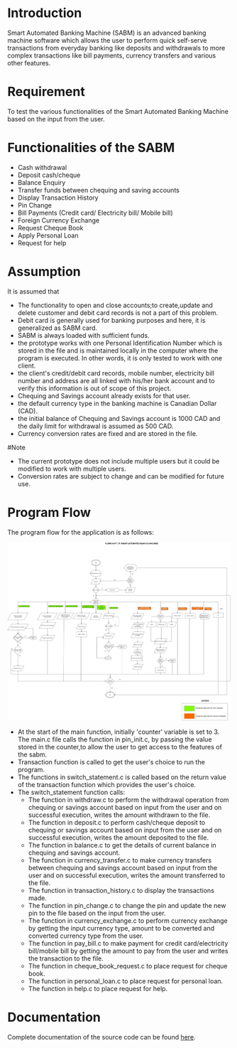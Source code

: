 # Introduction

  Smart Automated Banking Machine (SABM) is an advanced banking machine software which allows the user to perform quick self-serve transactions from everyday banking like deposits and withdrawals to more complex transactions like bill payments, currency transfers and various other features.

# Requirement

  To test the various functionalities of the Smart Automated Banking Machine based on the input from the user.

# Functionalities of the SABM

- Cash withdrawal
- Deposit cash/cheque
- Balance Enquiry
- Transfer funds between chequing and saving accounts
- Display Transaction History
- Pin Change
- Bill Payments (Credit card/ Electricity bill/ Mobile bill)
- Foreign Currency Exchange
- Request Cheque Book
- Apply Personal Loan
- Request for help


# Assumption

It is assumed that

- The functionality to open and close accounts;to create,update and delete customer and debit card records is not a part of this problem.
- Debit card is generally used for banking purposes and here, it is generalized as SABM card.
- SABM is always loaded with sufficient funds.
- the prototype works with one Personal Identification Number which is stored in the file and is maintained locally in the computer where the program is executed. In other words, it is only tested to work with one client.
- the client's credit/debit card records, mobile number, electricity bill number and address are all linked with his/her bank account and to verify this information is out of scope of this project.
- Chequing and Savings account already exists for that user.
- the default currency type in the banking machine is Canadian Dollar (CAD).
- the initial balance of Chequing and Savings account is 1000 CAD and the daily limit for withdrawal is assumed as 500 CAD.
- Currency conversion rates are fixed and are stored in the file.

#Note

- The current prototype does not include multiple users but it could be modified to work with multiple users.
- Conversion rates are subject to change and can be modified for future use.

# Program Flow

The program flow for the application is as follows:

![Diagram](https://github.com/Soundharyabommi/SABM/blob/dev/asset/c.jpg)

- At the start of the main function, initially 'counter' variable is set to 3. The main.c file calls the function in pin_init.c, by passing the value stored in the counter,to allow the user to get access to the features of the sabm. 
- Transaction function is called to get the user's choice to run the program.
- The functions in switch_statement.c is called based on the return value of the transaction function which provides the user's choice.
- The switch_statement function calls:
  - The function in withdraw.c to perform the withdrawal operation from chequing or savings account  based on input from the user and on successful execution, writes the amount withdrawn to the file.
  - The function in deposit.c to perform cash/cheque deposit to chequing or savings account based on input from the user and on successful execution, writes the amount deposited to the file.
  - The function in balance.c to get the details of current balance in chequing and savings account.
  - The function in currency_transfer.c to make currency transfers between chequing and savings account based on input from the user and on successful execution, writes the amount transferred to the file.
  - The function in transaction_history.c to display the transactions made.
  - The function in pin_change.c to change the pin and update the new pin to the file based on the input from the user.
  - The function in currency_exchange.c to perform currency exchange by getting the input currency type, amount to be converted and converted currency type from the user.
  - The function in pay_bill.c to make payment for credit card/electricity bill/mobile bill by getting the amount to pay from the user and writes the transaction to the file.
  - The function in cheque_book_request.c to place request for cheque book.
  - The function in personal_loan.c to place request for personal loan.
  - The function in help.c to place request for help.
  

# Documentation

Complete documentation of the source code can be found [here](https://github.com/Soundharyabommi/SABM/blob/devel/doc/html/index.html).
